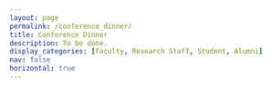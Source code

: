 ```yaml
---
layout: page
permalink: /conference_dinner/
title: Conference Dinner
description: To be done.
display_categories: [Faculty, Research Staff, Student, Alumni] 
nav: false
horizontal: true
---
```


